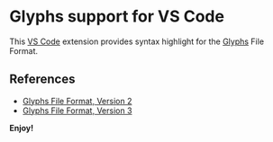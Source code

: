 # Glyphs support for VS Code

This [VS Code](https://code.visualstudio.com/) extension provides syntax highlight for the [Glyphs](https://glyphsapp.com/) File Format.

## References

- [Glyphs File Format, Version 2](https://github.com/schriftgestalt/GlyphsSDK/blob/Glyphs3/GlyphsFileFormat/GlyphsFileFormatv2.md)
- [Glyphs File Format, Version 3](https://github.com/schriftgestalt/GlyphsSDK/blob/Glyphs3/GlyphsFileFormat/GlyphsFileFormatv3.md)

**Enjoy!**
